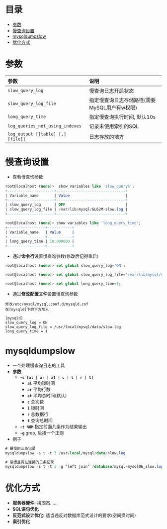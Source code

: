 # 目录
- [参数](#参数)
- [慢查询设置](#慢查询设置)
- [mysqldumpslow](#mysqldumpslow)
- [优化方式](#优化方式)



<!-- = = = = = = = = = = = = = = = = = = = = = = = = = = = = = = = = = = = = = = = = = = = = = = = = = = = = = = = = = = = = -->
<!-- = = = = = = = = = = = = = = = = = = = = = = = = = = = = = = = = = = = = = = = = = = = = = = = = = = = = = = = = = = = = -->



# 参数

参数 | 说明
:--  | :--
`slow_query_log` | 慢查询日志开启状态
`slow_query_log_file` | 指定慢查询日志存储路径(需要MySQL用户有w权限)
`long_query_time` | 指定慢查询执行时间, 默认10s
`log_queries_not_using_indexes` | 记录未使用索引的SQL
`log_output [[table] [,] [file]]` | 日志存放的地方

# 慢查询设置
* 查看慢查询参数
```sql
root@localhost (none)>  show variables like 'slow_query%';
+---------------------+-------------------------------+
| Variable_name       | Value                         |
+---------------------+-------------------------------+
| slow_query_log      | OFF                           |
| slow_query_log_file | /var/lib/mysql/GL62M-slow.log |
+---------------------+-------------------------------+
```
```sql
root@localhost (none)> show variables like 'long_query_time';
+-----------------+-----------+
| Variable_name   | Value     |
+-----------------+-----------+
| long_query_time | 10.000000 |
+-----------------+-----------+
```
* 通过**命令行**设置慢查询参数(修改后记得重启)
```sql
root@localhost (none)> set global slow_query_log='ON'; 
```
```sql
root@localhost (none)> set global slow_query_log_file='/var/lib/mysql/slow_query.log';
```
```sql
root@localhost (none)> set global long_query_time=1;
```
* 通过**修改配置文件**设置慢查询参数
```
修改/etc/mysql/mysql.conf.d/mysqld.cnf
在[mysqld]下的下方加入

[mysqld]
slow_query_log = ON
slow_query_log_file = /usr/local/mysql/data/slow.log
long_query_time = 1
```

# mysqldumpslow
* 一个处理慢查询日志的工具
* **参数**
    * **`-s [al | ar | at | c | l | r | t]`** 
        * **`al`** 平均锁时间
        * **`ar`** 平均行数
        * **`at`** 平均总时间(默认)
        * **`c`** 总次数
        * **`l`** 锁时间
        * **`r`** 总数据行
        * **`t`** 查询总时间
    * **`-t NUM`** 指定前面几条作为结果输出
    * **`-g`** grep, 后接一个正则
* 例子
```sql
# 最慢的三条记录
mysqldumpslow -s t -t 3 /usr/local/mysql/data/slow.log
```
```sql
# 最慢且有左连接的三条记录
mysqldumpslow -s t -t 3 -g “left join” /database/mysql/mysql06_slow.log
```

# 优化方式
* **服务器硬件:** 换固态......
* **SQL语句优化**
* **反范式设计优化:** 适当违反对数据库范式设计的要求(空间换时间)
* **索引优化**
